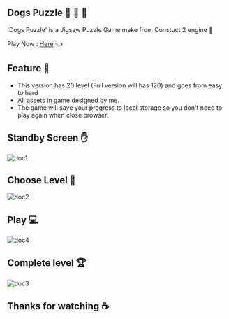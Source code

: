 ## Dogs Puzzle :dog: :dog: :dog:

'Dogs Puzzle' is a Jigsaw Puzzle Game make from Constuct 2 engine :jigsaw:

Play Now : [Here](https://dogspuzzle.firebaseapp.com/) :point_left:

## Feature :game_die:

- This version has 20 level (Full version will has 120) and goes from easy to hard
- All assets in game designed by me.
- The game will save your progress to local storage so you don't need to play again when close browser.

## Standby Screen	:hand:

![doc1](https://user-images.githubusercontent.com/71002261/178104745-36ab7c4a-7ba6-42f2-9a7d-08b07b4a77a8.png)

## Choose Level :thinking:

![doc2](https://user-images.githubusercontent.com/71002261/178104797-e96dad91-37fc-4e0f-ad86-ff4552db41a3.png)


## Play :computer:

![doc4](https://user-images.githubusercontent.com/71002261/178104837-e152cf11-b48b-4e7c-8d70-f7a9e252e981.png)

## Complete level :trophy:

![doc3](https://user-images.githubusercontent.com/71002261/178104855-11223804-42ec-4ce8-a528-00fdf692bd7d.png)


## Thanks for watching :coffee:
